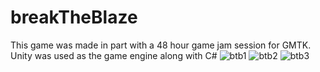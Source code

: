 # breakTheBlaze

This game was made in part with a 48 hour game jam session for GMTK. Unity was used as the game engine along with C#
![btb1](https://user-images.githubusercontent.com/30220360/123311181-dd9b8e00-d4f4-11eb-86ad-3d7f5c50458b.jpg)
![btb2](https://user-images.githubusercontent.com/30220360/123311193-e1c7ab80-d4f4-11eb-8256-49bd79a88d38.jpg)
![btb3](https://user-images.githubusercontent.com/30220360/123311195-e2604200-d4f4-11eb-9218-b774694e4469.jpg)
